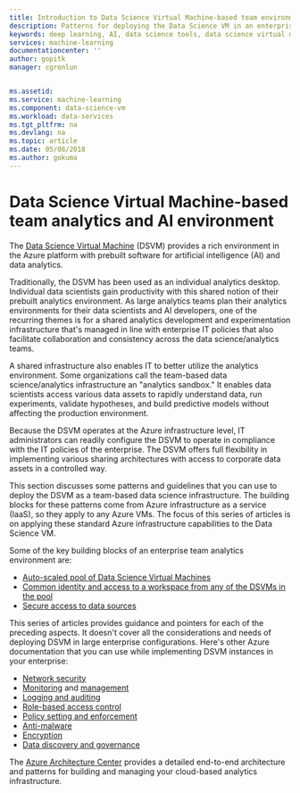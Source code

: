 ```yaml
---
title: Introduction to Data Science Virtual Machine-based team environments - Azure | Microsoft Docs
description: Patterns for deploying the Data Science VM in an enterprise team environment.
keywords: deep learning, AI, data science tools, data science virtual machine, geospatial analytics, team data science process
services: machine-learning
documentationcenter: ''
author: gopitk
manager: cgronlun


ms.assetid: 
ms.service: machine-learning
ms.component: data-science-vm
ms.workload: data-services
ms.tgt_pltfrm: na
ms.devlang: na
ms.topic: article
ms.date: 05/08/2018
ms.author: gokuma
---
```


# Data Science Virtual Machine-based team analytics and AI environment 
The [Data Science Virtual Machine](overview.md) (DSVM) provides a rich environment in the Azure platform with prebuilt software for artificial intelligence (AI) and data analytics. 

Traditionally, the DSVM has been used as an individual analytics desktop. Individual data scientists gain productivity with this shared notion of their prebuilt analytics environment. As large analytics teams plan their analytics environments for their data scientists and AI developers, one of the recurring themes is for a shared analytics development and experimentation infrastructure that's managed in line with enterprise IT policies that also facilitate collaboration and consistency across the data science/analytics teams. 

A shared infrastructure also enables IT to better utilize the analytics environment. Some organizations call the team-based data science/analytics infrastructure an "analytics sandbox." It enables data scientists access various data assets to rapidly understand data, run experiments, validate hypotheses, and build predictive models without affecting the production environment. 

Because the DSVM operates at the Azure infrastructure level, IT administrators can readily configure the DSVM to operate in compliance with the IT policies of the enterprise. The DSVM offers full flexibility in implementing various sharing architectures with access to corporate data assets in a controlled way. 

This section discusses some patterns and guidelines that you can use to deploy the DSVM as a team-based data science infrastructure. The building blocks for these patterns come from Azure infrastructure as a service (IaaS), so they apply to any Azure VMs. The focus of this series of articles is on applying these standard Azure infrastructure capabilities to the Data Science VM. 

Some of the key building blocks of an enterprise team analytics environment are:

* [Auto-scaled pool of Data Science Virtual Machines](dsvm-pools.md)
* [Common identity and access to a workspace from any of the DSVMs in the pool](dsvm-common-identity.md)
* [Secure access to data sources](dsvm-secure-access-keys.md)


This series of articles provides guidance and pointers for each of the preceding aspects. It doesn't cover all the considerations and needs of deploying DSVM in large enterprise configurations. Here's other Azure documentation that you can use while implementing DSVM instances in your enterprise: 

* [Network security](https://docs.microsoft.com/azure/security/azure-network-security)
* [Monitoring](https://docs.microsoft.com/azure/virtual-machines/windows/monitor) and [management](https://docs.microsoft.com/azure/virtual-machines/windows/maintenance-and-updates)
* [Logging and auditing](https://docs.microsoft.com/azure/security/azure-log-audit)
* [Role-based access control](https://docs.microsoft.com/azure/role-based-access-control/overview)
* [Policy setting and enforcement](https://docs.microsoft.com/azure/azure-policy/azure-policy-introduction)
* [Anti-malware](https://docs.microsoft.com/azure/security/azure-security-antimalware)
* [Encryption](https://docs.microsoft.com/azure/virtual-machines/windows/encrypt-disks)
* [Data discovery and governance](https://docs.microsoft.com/azure/data-catalog/)

The [Azure Architecture Center](https://docs.microsoft.com/en-us/azure/architecture/) provides a detailed end-to-end architecture and patterns for building and managing your cloud-based analytics infrastructure. 
